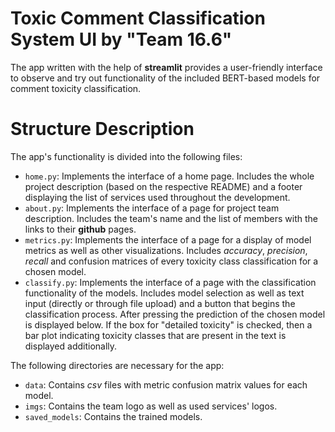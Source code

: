 # Toxic Comment Classification System UI by "Team 16.6"

The app written with the help of **streamlit** provides a user-friendly interface to observe and try out functionality of the included BERT-based models for comment toxicity classification.

# Structure Description

The app's functionality is divided into the following files:
- `home.py`: Implements the interface of a home page. Includes the whole project description (based on the respective README) and a footer displaying the list of services used throughout the development.
- `about.py`: Implements the interface of a page for project team description. Includes the team's name and the list of members with the links to their **github** pages.
- `metrics.py`: Implements the interface of a page for a display of model metrics as well as other visualizations. Includes *accuracy*, *precision*, *recall* and confusion matrices of every toxicity class classification for a chosen model.
- `classify.py`: Implements the interface of a page with the classification functionality of the models. Includes model selection as well as text input (directly or through file upload) and a button that begins the classification process. After pressing the prediction of the chosen model is displayed below. If the box for "detailed toxicity" is checked, then a bar plot indicating toxicity classes that are present in the text is displayed additionally.

The following directories are necessary for the app:
- `data`: Contains *csv* files with metric confusion matrix values for each model.
- `imgs`: Contains the team logo as well as used services' logos.
-  `saved_models`: Contains the trained models.
